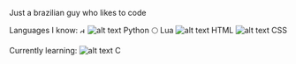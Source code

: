 Just a brazilian guy who likes to code

Languages I know:
<img src="https://github.com/yurijserrano/Github-Profile-Readme-Logos/blob/master/programming%20languages/python.svg" alt="drawing" width="10"/>
![alt text](https://github.com/yurijserrano/Github-Profile-Readme-Logos/blob/master/programming%20languages/python.svg) Python
🌕 Lua
![alt text](https://github.com/yurijserrano/Github-Profile-Readme-Logos/blob/master/others/html.svg) HTML
![alt text](https://github.com/yurijserrano/Github-Profile-Readme-Logos/blob/master/others/css.svg) CSS

Currently learning:
![alt text](https://github.com/yurijserrano/Github-Profile-Readme-Logos/blob/master/programming%20languages/c.svg) C
